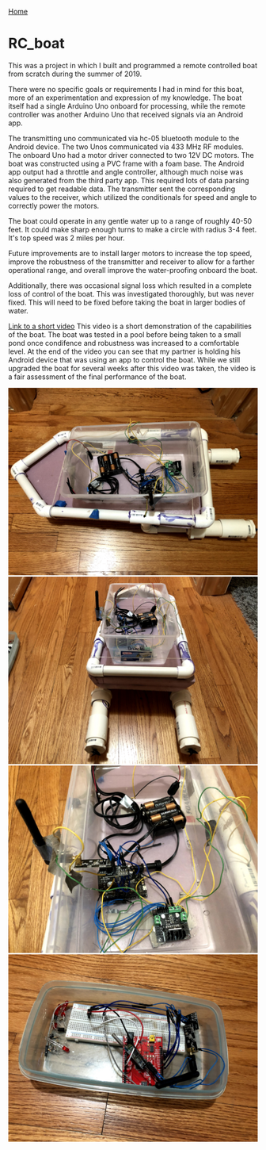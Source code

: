 [Home](https://mdewaele25.github.io/)

# RC_boat
This was a project in which I built and programmed a remote controlled boat from scratch during the summer of 2019.

There were no specific goals or requirements I had in mind for this boat, more of an experimentation and expression of my knowledge.
The boat itself had a single Arduino Uno onboard for processing, while the remote controller was another Arduino Uno that received signals via an Android app.

The transmitting uno communicated via hc-05 bluetooth module to the Android device.  The two Unos communicated via 433 MHz RF modules.  The onboard Uno had a motor driver connected to two 12V DC motors.  The boat was constructed using a PVC frame with a foam base.  The Android app output had a throttle and angle controller, although much noise was also generated from the third party app.  This required lots of data parsing required to get readable data.  The transmitter sent the corresponding values to the receiver, which utilized the conditionals for speed and angle to correctly power the motors.

The boat could operate in any gentle water up to a range of roughly 40-50 feet.  It could make sharp enough turns to make a circle with radius 3-4 feet.  It's top speed was 2 miles per hour.

Future improvements are to install larger motors to increase the top speed, improve the robustness of the transmitter and receiver to allow for a farther operational range, and overall improve the water-proofing onboard the boat.

Additionally, there was occasional signal loss which resulted in a complete loss of control of the boat.  This was investigated thoroughly, but was never fixed.  This will need to be fixed before taking the boat in larger bodies of water.

[Link to a short video](https://youtu.be/q16YMKoBCYA)
This video is a short demonstration of the capabilities of the boat.  The boat was tested in a pool before being taken to a small pond once condifence and robustness was increased to a comfortable level.  At the end of the video you can see that my partner is holding his Android device that was using an app to control the boat.  While we still upgraded the boat for several weeks after this video was taken, the video is a fair assessment of the final performance of the boat.   

<center>
<img src="./Boat1.jpg">
<br />
<img src="./Boat2.jpg">
<br />
<img src="./Boat3.jpg">
<br />
<img src="./Controller.jpg">
<br />
</center>
